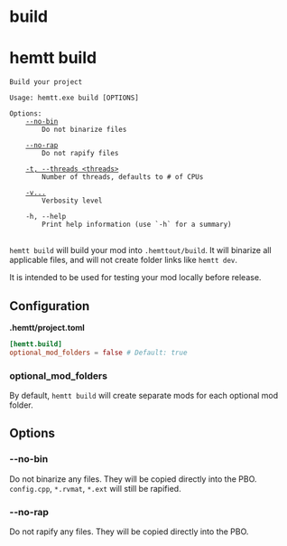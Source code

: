 # build
# hemtt build

<pre><code>Build your project

Usage: hemtt.exe build [OPTIONS]

Options:
    <a href="#--no-bin">--no-bin</a>
        Do not binarize files

    <a href="#--no-rapify">--no-rap</a>
        Do not rapify files

    <a href="commands.md#-t---threads">-t, --threads &lt;threads&gt;</a>
        Number of threads, defaults to # of CPUs

    <a href="commands.md#-v">-v...</a>
        Verbosity level

    -h, --help
        Print help information (use `-h` for a summary)
</code>
</pre>

`hemtt build` will build your mod into `.hemttout/build`. It will binarize all applicable files, and will not create folder links like `hemtt dev`.

It is intended to be used for testing your mod locally before release.

## Configuration

**.hemtt/project.toml**

```toml
[hemtt.build]
optional_mod_folders = false # Default: true
```

### optional_mod_folders

By default, `hemtt build` will create separate mods for each optional mod folder.

## Options

### --no-bin

Do not binarize any files. They will be copied directly into the PBO. `config.cpp`, `*.rvmat`, `*.ext` will still be rapified.

### --no-rap

Do not rapify any files. They will be copied directly into the PBO.
